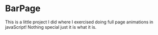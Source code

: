 # BarPage

This is a little project I did where I exercised doing full page animations in javaScript!
Nothing special just it is what it is.

